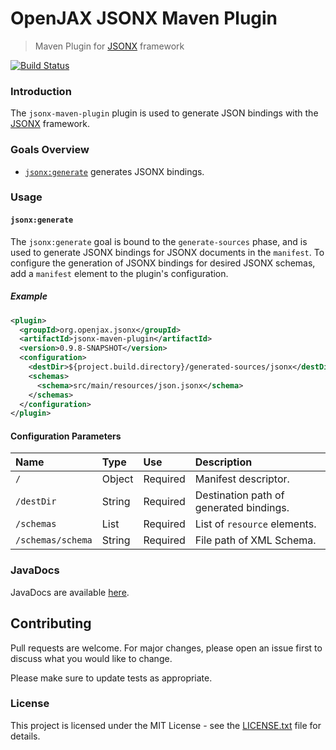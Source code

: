 # OpenJAX JSONX Maven Plugin

> Maven Plugin for [JSONX][jsonx] framework

[![Build Status](https://travis-ci.org/openjax/jsonx.png)](https://travis-ci.org/openjax/jsonx)

### Introduction

The `jsonx-maven-plugin` plugin is used to generate JSON bindings with the [JSONX][jsonx] framework.

### Goals Overview

* [`jsonx:generate`](#jsonxgenerate) generates JSONX bindings.

### Usage

#### `jsonx:generate`

The `jsonx:generate` goal is bound to the `generate-sources` phase, and is used to generate JSONX bindings for JSONX documents in the `manifest`. To configure the generation of JSONX bindings for desired JSONX schemas, add a `manifest` element to the plugin's configuration.

##### Example

```xml
<plugin>
  <groupId>org.openjax.jsonx</groupId>
  <artifactId>jsonx-maven-plugin</artifactId>
  <version>0.9.8-SNAPSHOT</version>
  <configuration>
    <destDir>${project.build.directory}/generated-sources/jsonx</destDir>
    <schemas>
      <schema>src/main/resources/json.jsonx</schema>
    </schemas>
  </configuration>
</plugin>
```

#### Configuration Parameters

| Name              | Type    | Use      | Description                                                                   |
|:------------------|:--------|:---------|:------------------------------------------------------------------------------|
| `/`               | Object  | Required | Manifest descriptor.                                                          |
| `/destDir`        | String  | Required | Destination path of generated bindings.                                       |
| `/schemas`        | List    | Required | List of `resource` elements.                                                  |
| `/schemas/schema` | String  | Required | File path of XML Schema.                                                      |

### JavaDocs

JavaDocs are available [here](https://jsonx.openjax.org/apidocs/).

## Contributing

Pull requests are welcome. For major changes, please open an issue first to discuss what you would like to change.

Please make sure to update tests as appropriate.

### License

This project is licensed under the MIT License - see the [LICENSE.txt](LICENSE.txt) file for details.

[mvn-plugin]: https://img.shields.io/badge/mvn-plugin-lightgrey.svg
[jsonx]: /